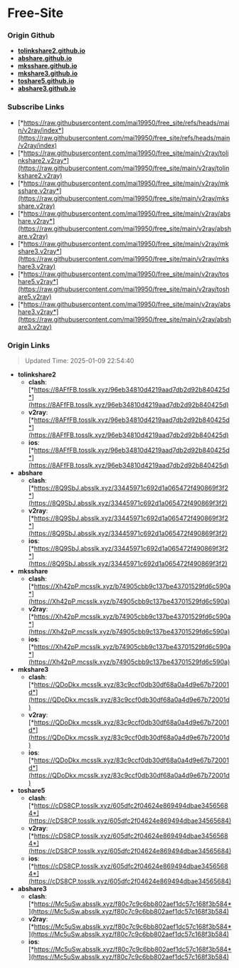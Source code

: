 # Free-Site

### Origin Github

- [**tolinkshare2.github.io**](https://github.com/tolinkshare2/tolinkshare2.github.io)
- [**abshare.github.io**](https://github.com/abshare/abshare.github.io)
- [**mksshare.github.io**](https://github.com/mksshare/mksshare.github.io)
- [**mkshare3.github.io**](https://github.com/mkshare3/mkshare3.github.io)
- [**toshare5.github.io**](https://github.com/toshare5/toshare5.github.io)
- [**abshare3.github.io**](https://github.com/abshare3/abshare3.github.io)

### Subscribe Links

- [*https://raw.githubusercontent.com/mai19950/free_site/refs/heads/main/v2ray/index*](https://raw.githubusercontent.com/mai19950/free_site/refs/heads/main/v2ray/index)
- [*https://raw.githubusercontent.com/mai19950/free_site/main/v2ray/tolinkshare2.v2ray*](https://raw.githubusercontent.com/mai19950/free_site/main/v2ray/tolinkshare2.v2ray)
- [*https://raw.githubusercontent.com/mai19950/free_site/main/v2ray/mksshare.v2ray*](https://raw.githubusercontent.com/mai19950/free_site/main/v2ray/mksshare.v2ray)
- [*https://raw.githubusercontent.com/mai19950/free_site/main/v2ray/abshare.v2ray*](https://raw.githubusercontent.com/mai19950/free_site/main/v2ray/abshare.v2ray)
- [*https://raw.githubusercontent.com/mai19950/free_site/main/v2ray/mkshare3.v2ray*](https://raw.githubusercontent.com/mai19950/free_site/main/v2ray/mkshare3.v2ray)
- [*https://raw.githubusercontent.com/mai19950/free_site/main/v2ray/toshare5.v2ray*](https://raw.githubusercontent.com/mai19950/free_site/main/v2ray/toshare5.v2ray)
- [*https://raw.githubusercontent.com/mai19950/free_site/main/v2ray/abshare3.v2ray*](https://raw.githubusercontent.com/mai19950/free_site/main/v2ray/abshare3.v2ray)

### Origin Links

> Updated Time: 2025-01-09 22:54:40

- **tolinkshare2**
  - **clash**: [*https://8AFfFB.tosslk.xyz/96eb34810d4219aad7db2d92b840425d*](https://8AFfFB.tosslk.xyz/96eb34810d4219aad7db2d92b840425d)
  - **v2ray**: [*https://8AFfFB.tosslk.xyz/96eb34810d4219aad7db2d92b840425d*](https://8AFfFB.tosslk.xyz/96eb34810d4219aad7db2d92b840425d)
  - **ios**: [*https://8AFfFB.tosslk.xyz/96eb34810d4219aad7db2d92b840425d*](https://8AFfFB.tosslk.xyz/96eb34810d4219aad7db2d92b840425d)
- **abshare**
  - **clash**: [*https://8Q9SbJ.absslk.xyz/33445971c692d1a065472f490869f3f2*](https://8Q9SbJ.absslk.xyz/33445971c692d1a065472f490869f3f2)
  - **v2ray**: [*https://8Q9SbJ.absslk.xyz/33445971c692d1a065472f490869f3f2*](https://8Q9SbJ.absslk.xyz/33445971c692d1a065472f490869f3f2)
  - **ios**: [*https://8Q9SbJ.absslk.xyz/33445971c692d1a065472f490869f3f2*](https://8Q9SbJ.absslk.xyz/33445971c692d1a065472f490869f3f2)
- **mksshare**
  - **clash**: [*https://Xh42pP.mcsslk.xyz/b74905cbb9c137be43701529fd6c590a*](https://Xh42pP.mcsslk.xyz/b74905cbb9c137be43701529fd6c590a)
  - **v2ray**: [*https://Xh42pP.mcsslk.xyz/b74905cbb9c137be43701529fd6c590a*](https://Xh42pP.mcsslk.xyz/b74905cbb9c137be43701529fd6c590a)
  - **ios**: [*https://Xh42pP.mcsslk.xyz/b74905cbb9c137be43701529fd6c590a*](https://Xh42pP.mcsslk.xyz/b74905cbb9c137be43701529fd6c590a)
- **mkshare3**
  - **clash**: [*https://QDoDkx.mcsslk.xyz/83c9ccf0db30df68a0a4d9e67b72001d*](https://QDoDkx.mcsslk.xyz/83c9ccf0db30df68a0a4d9e67b72001d)
  - **v2ray**: [*https://QDoDkx.mcsslk.xyz/83c9ccf0db30df68a0a4d9e67b72001d*](https://QDoDkx.mcsslk.xyz/83c9ccf0db30df68a0a4d9e67b72001d)
  - **ios**: [*https://QDoDkx.mcsslk.xyz/83c9ccf0db30df68a0a4d9e67b72001d*](https://QDoDkx.mcsslk.xyz/83c9ccf0db30df68a0a4d9e67b72001d)
- **toshare5**
  - **clash**: [*https://cDS8CP.tosslk.xyz/605dfc2f04624e869494dbae34565684*](https://cDS8CP.tosslk.xyz/605dfc2f04624e869494dbae34565684)
  - **v2ray**: [*https://cDS8CP.tosslk.xyz/605dfc2f04624e869494dbae34565684*](https://cDS8CP.tosslk.xyz/605dfc2f04624e869494dbae34565684)
  - **ios**: [*https://cDS8CP.tosslk.xyz/605dfc2f04624e869494dbae34565684*](https://cDS8CP.tosslk.xyz/605dfc2f04624e869494dbae34565684)
- **abshare3**
  - **clash**: [*https://Mc5uSw.absslk.xyz/f80c7c9c6bb802aef1dc57c168f3b584*](https://Mc5uSw.absslk.xyz/f80c7c9c6bb802aef1dc57c168f3b584)
  - **v2ray**: [*https://Mc5uSw.absslk.xyz/f80c7c9c6bb802aef1dc57c168f3b584*](https://Mc5uSw.absslk.xyz/f80c7c9c6bb802aef1dc57c168f3b584)
  - **ios**: [*https://Mc5uSw.absslk.xyz/f80c7c9c6bb802aef1dc57c168f3b584*](https://Mc5uSw.absslk.xyz/f80c7c9c6bb802aef1dc57c168f3b584)

